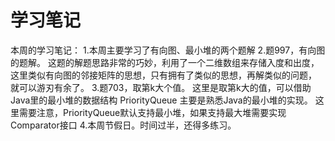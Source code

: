 # 学习笔记
本周的学习笔记：
1.本周主要学习了有向图、最小堆的两个题解
2.题997，有向图的题解。
这题的解题思路非常的巧妙，利用了一个二维数组来存储入度和出度，
这里类似有向图的邻接矩阵的思想，只有拥有了类似的思想，再解类似的问题，
就可以游刃有余了。
3.题703，取第k大个值。
这里是取第k大的值，可以借助Java里的最小堆的数据结构  PriorityQueue
主要是熟悉Java的最小堆的实现。
这里需要注意，PriorityQueue默认支持最小堆，如果支持最大堆需要实现Comparator接口
4.本周节假日。时间过半，还得多练习。